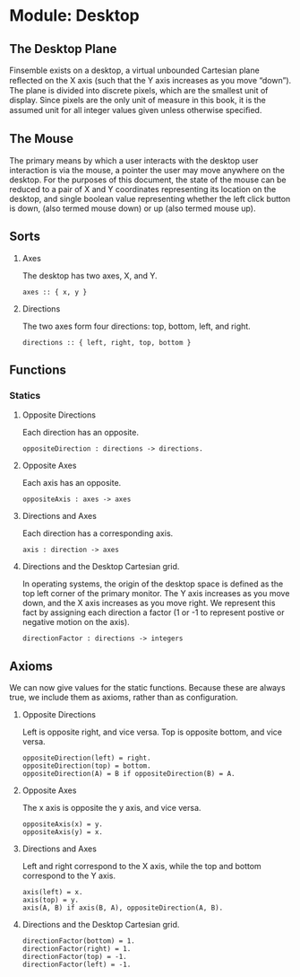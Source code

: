 # Module: Desktop

## The Desktop Plane
Finsemble exists on a desktop, a virtual unbounded Cartesian plane reﬂected on the X axis (such that the Y axis increases as you move “down”). The plane is divided into discrete pixels, which are the smallest unit of display. Since pixels are the only unit of measure in this book, it is the assumed unit for all integer values given unless otherwise speciﬁed.

## The Mouse
The primary means by which a user interacts with the desktop user interaction is via the mouse, a pointer the user may move anywhere on the desktop. For the purposes of this document, the state of the mouse can be reduced to a pair of X and Y coordinates representing its location on the desktop, and single boolean value representing whether the left click button is down, (also termed mouse down) or up (also termed mouse up).

## Sorts

1. Axes

   The desktop has two axes, X, and Y.
   ```
   axes :: { x, y }
   ```
1. Directions

    The two axes form four directions: top, bottom, left, and right.

    ```
    directions :: { left, right, top, bottom }
    ```
## Functions

### Statics

1. Opposite Directions

    Each direction has an opposite.
    ```
    oppositeDirection : directions -> directions.
    ```

1. Opposite Axes

   Each axis has an opposite.
   ```
   oppositeAxis : axes -> axes
   ```
1. Directions and Axes

    Each direction has a corresponding axis.
    ```
    axis : direction -> axes
    ```

1. Directions and the Desktop Cartesian grid.

    In operating systems, the origin of the desktop space is defined as the top left corner of
    the primary monitor. The Y axis increases as you move down, and the X axis increases as you
    move right. We represent this fact by assigning each direction a factor (1 or -1 to represent postive or negative motion on the axis).
    ```
    directionFactor : directions -> integers
    ```

 ## Axioms 

We can now give values for the static functions. Because these are always true, we include
them as axioms, rather than as configuration.

 1. Opposite Directions

    Left is opposite right, and vice versa. Top is opposite bottom, and vice versa.
    ```
    oppositeDirection(left) = right.
    oppositeDirection(top) = bottom.
    oppositeDirection(A) = B if oppositeDirection(B) = A.
    ```

1. Opposite Axes

   The x axis is opposite the y axis, and vice versa.
   ```
   oppositeAxis(x) = y.
   oppositeAxis(y) = x.
   ```
1. Directions and Axes

    Left and right correspond to the X axis, while the top and bottom correspond to the Y axis.
    ```
    axis(left) = x.
    axis(top) = y.
    axis(A, B) if axis(B, A), oppositeDirection(A, B).
    ```

1. Directions and the Desktop Cartesian grid.

    ```
    directionFactor(bottom) = 1.
    directionFactor(right) = 1.
    directionFactor(top) = -1.
    directionFactor(left) = -1.
    ```
